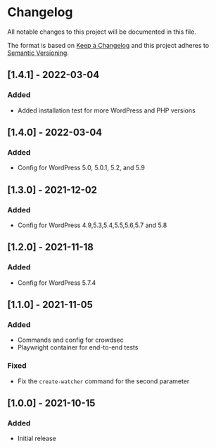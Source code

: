 # Changelog
All notable changes to this project will be documented in this file.

The format is based on [Keep a Changelog](http://keepachangelog.com/en/)
and this project adheres to [Semantic Versioning](http://semver.org/spec/v2.0.0.html).


## [1.4.1] - 2022-03-04

### Added
- Added installation test for more WordPress and PHP versions 

## [1.4.0] - 2022-03-04

### Added
- Config for WordPress 5.0, 5.0.1, 5.2, and 5.9

## [1.3.0] - 2021-12-02

### Added
- Config for WordPress 4.9,5.3,5.4,5.5,5.6,5.7 and 5.8

## [1.2.0] - 2021-11-18

### Added
- Config for WordPress 5.7.4

## [1.1.0] - 2021-11-05

### Added
- Commands and config for crowdsec
- Playwright container for end-to-end tests

### Fixed
- Fix the `create-watcher` command for the second parameter

## [1.0.0] - 2021-10-15

### Added
- Initial release
